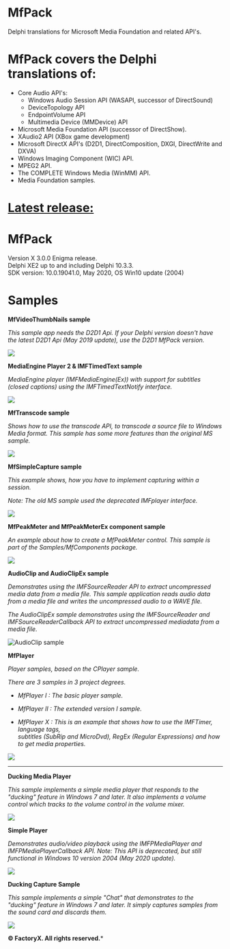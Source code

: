 # MfPack

 Delphi translations for Microsoft Media Foundation and related API's.

# MfPack covers the Delphi translations of:

- Core Audio API's:
  * Windows Audio Session API (WASAPI, successor of DirectSound) 
  * DeviceTopology API
  * EndpointVolume API
  * Multimedia Device (MMDevice) API
- Microsoft Media Foundation API (successor of DirectShow).
- XAudio2 API (XBox game development)
- Microsoft DirectX API's (D2D1, DirectComposition, DXGI, DirectWrite and DXVA)
- Windows Imaging Component (WIC) API.
- MPEG2 API.
- The COMPLETE Windows Media (WinMM) API.
- Media Foundation samples.


# <u>Latest release:</u> 


# MfPack 

Version X 3.0.0 Enigma release.  
Delphi XE2 up to and including Delphi 10.3.3.  
SDK version: 10.0.19041.0, May 2020, OS Win10 update (2004)


# Samples


**MfVideoThumbNails sample**

*This sample app needs the D2D1 Api. If your Delphi version doesn't have the latest D2D1 Api (May 2019 update), use the D2D1 MfPack version.*



![](https://dc586.4shared.com/img/UXj_-_XWea/s24/1710787b738/VideoThumbNailsSample?async&rand=0.5293139052028757)

**MediaEngine Player 2 & IMFTimedText sample**

*MediaEngine player (IMFMediaEngine(Ex)) with support for subtitles (closed captions) using the IMFTimedTextNotify interface.*



![](https://dc621.4shared.com/img/_PwgZKPSea/s24/175e5dbca20/MediaEnginePlayer2?async&rand=0.7885918906958431)

**MfTranscode sample**

*Shows how to use the transcode API, to transcode a source file to Windows Media format. This sample has some more features than the original MS sample.*



![](https://dc724.4shared.com/img/xNTtmc9ciq/s24/175e5b80db0/mftransform?async&rand=0.16034549456217317)

**MfSimpleCapture sample**

*This example shows, how you have to implement capturing within a session.*

*Note: The old MS sample used the deprecated IMFplayer interface.*



![](https://dc586.4shared.com/img/DiY4eAqsiq/s24/1710787b350/MfSimpleCapture?async&rand=0.12859230191467885)

**MfPeakMeter and MfPeakMeterEx component sample**

*An example about how to create a MfPeakMeter control. This sample is part of the Samples/MfComponents package.*



![](https://dc621.4shared.com/img/F3_uzenMiq/s24/175e5fa3730/MfPeakmeter?async&rand=0.7552506778489054)

**AudioClip and AudioClipEx sample**

*Demonstrates using the IMFSourceReader API to extract uncompressed media data from a media file. This sample application reads audio data from a media file and writes the uncompressed audio to a WAVE file.*

*The AudioClipEx sample demonstrates using the IMFSourceReader and IMFSourceReaderCallback API to extract uncompressed mediadata from a media file.*



![AudioClip sample](https://dc623.4shared.com/img/UfTU00D-ea/s24/1710787af68/AudioClipExSample?async&rand=0.31564552106971044)



**MfPlayer**

*Player samples, based on the CPlayer sample.*

*There are 3 samples in 3 project degrees.*

- *MfPlayer I : The basic player sample.*

- *MfPlayer II : The extended version I sample.*

- *MfPlayer X : This is an example that shows how to use the IMFTimer, language tags,*  
               *subtitles (SubRip and MicroDvd), RegEx (Regular Expressions) and how to get media properties.*



![](https://dc621.4shared.com/img/bD4Vx1J1iq/s24/175e5ff6368/MfMediaPlayer_X?async&rand=0.6549303904092856)



****

**Ducking Media Player**

  *This sample implements a simple media player that responds to the "ducking"* 
  *feature in Windows 7 and later. It also implements a volume control which tracks*
  *to the volume control in the volume mixer.* 
  
![](https://dc576.4shared.com/img/5_Nqbv90ea/s24/17441862340/DuckingMediaPlayerSample?async&rand=0.7740816140241176)


**Simple Player**

*Demonstrates audio/video playback using the IMFPMediaPlayer and IMFPMediaPlayerCallback API.*
*Note: This API is deprecated, but still functional in Windows 10 version 2004 (May 2020 update).*

![](https://dc704.4shared.com/img/7ROVGSlQiq/s24/175050570a0/SimplePlayer?async&rand=0.30102809049677814)

**Ducking Capture Sample**

  *This sample implements a simple "Chat" that demonstrates to the "ducking"* 
  *feature in Windows 7 and later. It simply captures samples from the sound card and* 
  *discards them.*

![](https://dc552.4shared.com/img/V8zsdA0ciq/s24/17504fdc7b0/ChatDemo?async&rand=0.34976150132933204)

**© FactoryX. All rights reserved.***
